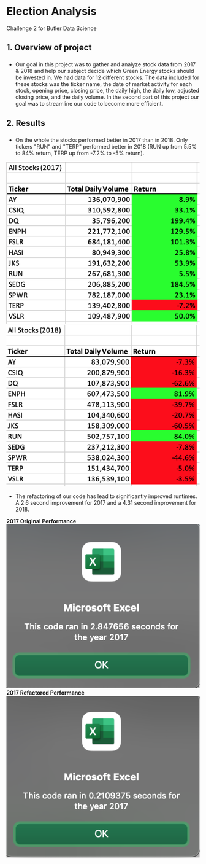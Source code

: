 # Election Analysis
Challenge 2 for Butler Data Science

## 1. Overview of project
### 
* Our goal in this project was to gather and analyze stock data from 2017 & 2018 and help our subject 
decide which Green Energy stocks should be invested in. We had data for 12 different stocks. The data included for these stocks was the ticker name, the date of market activity for each stock, opening price, closing price, the daily high, the daily low, adjusted closing price, and the daily volume. In the second part of this project our goal was to streamline our code to become more efficient.

## 2. Results
###
* On the whole the stocks performed better in 2017 than in 2018. Only tickers "RUN" and "TERP" performed better in 2018 (RUN up from 5.5% to 84% return, TERP up from -7.2% to -5% return).

![2017 Stock Performance](https://github.com/coxjack/VBAChallenge2/blob/main/Additional%20Supporting%20Images/2017%20All%20Stock%20Refactored%20Results.png)
![2018 Stock Performance](https://github.com/coxjack/VBAChallenge2/blob/main/Additional%20Supporting%20Images/2018%20All%20Stock%20Refactored%20Results.png)

* The refactoring of our code has lead to significantly improved runtimes. A 2.6 second improvement for 2017 and a 4.31 second improvement for 2018.

**2017 Original Performance**
![2017 Original Performance](https://github.com/coxjack/VBAChallenge2/blob/main/Additional%20Supporting%20Images/2017%20Original%20Code%20Time.png)
**2017 Refactored Performance**
![2017 Refactored Performance](https://github.com/coxjack/VBAChallenge2/blob/main/Resources/VBA_Challenge_2017.png)
